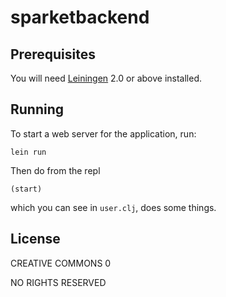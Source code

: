 # sparketbackend

## Prerequisites

You will need [Leiningen][1] 2.0 or above installed.

[1]: https://github.com/technomancy/leiningen

## Running

To start a web server for the application, run:

    lein run
    
    
Then do from the repl
    
    (start)
    
which you can see in `user.clj`, does some things.

## License

CREATIVE COMMONS 0

NO RIGHTS RESERVED
